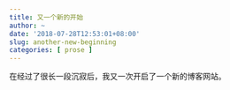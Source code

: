 ```yaml
---
title: 又一个新的开始
author: ~
date: '2018-07-28T12:53:01+08:00'
slug: another-new-beginning
categories: [ prose ]
---
```


在经过了很长一段沉寂后，我又一次开启了一个新的博客网站。
